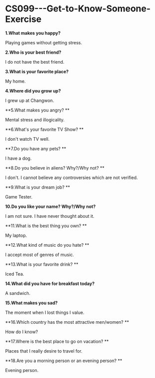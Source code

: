# CS099---Get-to-Know-Someone-Exercise

**1.What makes you happy?** 

Playing games without getting stress.

**2.Who is your best friend?** 

I do not have the best friend.

**3.What is your favorite place?** 

My home.

**4.Where did you grow up?** 

I grew up at Changwon.

**5.What makes you angry? ** 

Mental stress and illogicality.

**6.What's your favorite TV Show? ** 

I don't watch TV well.

**7.Do you have any pets? ** 

I have a dog.

**8.Do you believe in aliens? Why?/Why not? ** 

I don't. I cannot believe any controversies which are not verified.

**9.What is your dream job? ** 

Game Tester.

**10.Do you like your name? Why?/Why not?**  

I am not sure. I have never thought about it.

**11.What is the best thing you own? ** 

My laptop.

**12.What kind of music do you hate? ** 

I accept most of genres of music.

**13.What is your favorite drink? ** 

Iced Tea.

**14.What did you have for breakfast today?** 

A sandwich.

**15.What makes you sad?** 

The moment when I lost things I value.

**16.Which country has the most attractive men/women? ** 

How do I know?

**17.Where is the best place to go on vacation? ** 

Places that I really desire to travel for.

**18.Are you a morning person or an evening person? ** 

Evening person.


